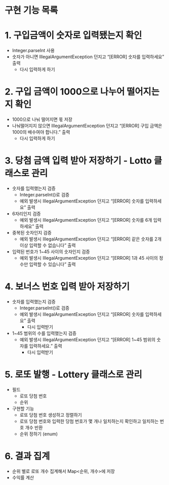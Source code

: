 # 구현 기능 목록

# 1. 구입금액이 숫자로 입력됐는지 확인

- Integer.parseInt 사용
- 숫자가 아니면 IllegalArgumentException 던지고 “[ERROR] 숫자를 입력하세요” 출력
    - 다시 입력하게 하기

# 2. 구입 금액이 1000으로 나누어 떨어지는지 확인

- 1000으로 나눠 떨어지면 몫 저장
- 나눠떨어지지 않으면  IllegalArgumentException 던지고 “[ERROR] 구입 금액은 1000의 배수여야 합니다.” 출력
    - 다시 입력하게 하기

# 3. 당첨 금액 입력 받아 저장하기 - Lotto 클래스로 관리

- 숫자를 입력했는지 검증
    - Integer.parseInt()로 검증
    - 예외 발생시 IllegalArgumentException 던지고 “[ERROR] 숫자를 입력하세요” 출력
- 6자리인지 검증
    - 예외 발생시 IllegalArgumentException 던지고 “[ERROR] 숫자를 6개 입력하세요” 출력
- 중복된 숫자인지 검증
    - 예외 발생시 IllegalArgumentException 던지고 “[ERROR] 같은 숫자를 2개 이상 입력할 수 없습니다” 출력
- 입력된 번호가 1~45 사이의 숫자인지 검증
    - 예외 발생시 IllegalArgumentException 던지고 “[ERROR] 1과 45 사이의 정수만 입력할 수 있습니다” 출력

# 4. 보너스 번호 입력 받아 저장하기

- 숫자를 입력했는지 검증
    - Integer.parseInt()로 검증
    - 예외 발생시 IllegalArgumentException 던지고 “[ERROR] 숫자를 입력하세요” 출력
        - 다시 입력받기
- 1~45 범위의 수를 입력했는지 검증
  - 예외 발생시 IllegalArgumentException 던지고 “[ERROR] 1~45 범위의 숫자를 입력하세요.” 출력
    - 다시 입력받기

# 5. 로또 발행 - Lottery 클래스로 관리

- 필드
    - 로또 당첨 번호
    - 순위
- 구현할 기능
    - 로또 당첨 번호 생성하고 정렬하기
    - 로또 당첨 번호와 입력한 당첨 번호가 몇 개나 일치하는지 확인하고 일치하는 번호 개수 반환
    - 순위 정하기 (enum)

# 6. 결과 집계

- 순위 별로 로또 개수 집계해서 Map<순위, 개수>에 저장
- 수익률 계산